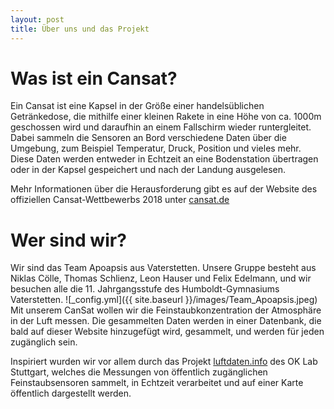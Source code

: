 ```yaml
---
layout: post
title: Über uns und das Projekt
---
```


Was ist ein Cansat?
===================

Ein Cansat ist eine Kapsel in der Größe einer handelsüblichen Getränkedose, die mithilfe einer kleinen Rakete 
in eine Höhe von ca. 1000m geschossen wird und daraufhin an einem Fallschirm wieder runtergleitet. Dabei sammeln
die Sensoren an Bord verschiedene Daten über die Umgebung, zum Beispiel Temperatur, Druck, Position und vieles mehr.
Diese Daten werden entweder in Echtzeit an eine Bodenstation übertragen oder in der Kapsel gespeichert und nach
der Landung ausgelesen.

Mehr Informationen über die Herausforderung gibt es auf der Website des offiziellen Cansat-Wettbewerbs 2018
unter [cansat.de](cansat.de)


Wer sind wir?
==============
Wir sind das Team Apoapsis aus Vaterstetten. Unsere Gruppe besteht aus 
Niklas Cölle, Thomas Schlienz, Leon Hauser und Felix Edelmann, und wir besuchen alle die 11. Jahrgangsstufe des 
Humboldt-Gymnasiums Vaterstetten. ![_config.yml]({{ site.baseurl }}/images/Team_Apoapsis.jpeg)
Mit unserem CanSat wollen wir die Feinstaubkonzentration der Atmosphäre in der Luft
messen. Die gesammelten Daten werden in einer Datenbank, die bald auf dieser Website hinzugefügt wird, gesammelt, und 
werden für jeden zugänglich sein.


Inspiriert wurden wir vor allem durch das Projekt [luftdaten.info](luftdaten.info) des OK Lab Stuttgart, welches die Messungen von öffentlich
zugänglichen Feinstaubsensoren sammelt, in Echtzeit verarbeitet und auf einer Karte öffentlich dargestellt werden.
